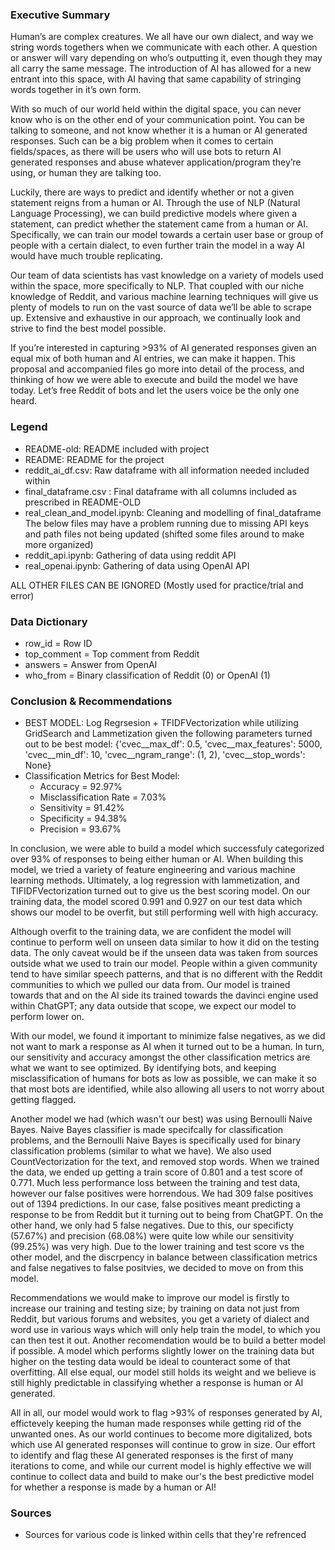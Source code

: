 ### Executive Summary
Human’s are complex creatures. We all have our own dialect, and way we string words togethers when we communicate with each other. A question or answer will vary depending on who’s outputting it, even though they may all carry the same message. The introduction of AI has allowed for a new entrant into this space, with AI having that same capability of stringing words together in it’s own form. 

With so much of our world held within the digital space, you can never know who is on the other end of your communication point. You can be talking to someone, and not know whether it is a human or AI generated responses. Such can be a big problem when it comes to certain fields/spaces, as there will be users who will use bots to return AI generated responses and abuse whatever application/program they’re using, or human they are talking too. 

Luckily, there are ways to predict and identify whether or not a given statement reigns from a human or AI. Through the use of NLP (Natural Language Processing), we can build predictive models where given a statement, can predict whether the statement came from a human or AI. Specifically, we can train our model towards a certain user base or group of people with a certain dialect, to even further train the model in a way AI would have much trouble replicating. 

Our team of data scientists has vast knowledge on a variety of models used within the space, more specifically to NLP. That coupled with our niche knowledge of Reddit, and various machine learning techniques will give us plenty of models to run on the vast source of data we’ll be able to scrape up. Extensive and exhaustive in our approach, we continually look and strive to find the best model possible. 

If you’re interested in capturing >93% of AI generated responses given an equal mix of both human and AI entries, we can make it happen. This proposal and accompanied files go more into detail of the process, and thinking of how we were able to execute and build the model we have today. Let’s free Reddit of bots and let the users voice be the only one heard. 

### Legend
- README-old: README included with project
- README: README for the project
- reddit_ai_df.csv: Raw dataframe with all information needed included within
- final_dataframe.csv : Final dataframe with all columns included as prescribed in README-OLD
- real_clean_and_model.ipynb: Cleaning and modelling of final_dataframe
The below files may have a problem running due to missing API keys and path files not being updated (shifted some files around to make more organized)
- reddit_api.ipynb: Gathering of data using reddit API
- real_openai.ipynb: Gathering of data using OpenAI API

ALL OTHER FILES CAN BE IGNORED (Mostly used for practice/trial and error)

### Data Dictionary
- row_id = Row ID
- top_comment = Top comment from Reddit
- answers = Answer from OpenAI
- who_from = Binary classification of Reddit (0) or OpenAI (1)

### Conclusion & Recommendations
- BEST MODEL: Log Regrsesion + TFIDFVectorization while utilizing GridSearch and Lammetization given the following parameters turned out to be best model:
    {'cvec__max_df': 0.5,
     'cvec__max_features': 5000,
     'cvec__min_df': 10,
     'cvec__ngram_range': (1, 2),
     'cvec__stop_words': None}
- Classification Metrics for Best Model:
    - Accuracy = 92.97%
    - Misclassification Rate =	  7.03%
    - Sensitivity = 		91.42%
    - Specificity = 		94.38%
    - Precision = 		93.67%


In conclusion, we were able to build a model which successfuly categorized over 93% of responses to being either human or AI. When building this model, we tried a variety of feature engineering and various machine learning methods. Ultimately, a log regression with lammetization, and TIFIDFVectorization turned out to give us the best scoring model. On our training data, the model scored 0.991 and 0.927 on our test data which shows our model to be overfit, but still performing well with high accuracy. 

Although overfit to the training data, we are confident the model will continue to perform well on unseen data similar to how it did on the testing data. The only caveat would be if the unseen data was taken from sources outside what we used to train our model. People within a given community tend to have similar speech patterns, and that is no different with the Reddit communities to which we pulled our data from. Our model is trained towards that and on the AI side its trained towards the davinci engine used within ChatGPT; any data outside that scope, we expect our model to perform lower on.

With our model, we found it important to minimize false negatives, as we did not want to mark a response as AI when it turned out to be a human. In turn, our sensitivity and accuracy amongst the other classification metrics are what we want to see optimized. By identifying bots, and keeping misclassification of humans for bots as low as possible, we can make it so that most bots are identified, while also allowing all users to not worry about getting flagged. 

Another model we had (which wasn't our best) was using Bernoulli Naive Bayes. Naive Bayes classifier is made specifcally for classification problems, and the Bernoulli Naive Bayes is specifically used for binary classification problems (similar to what we have). We also used CountVectorization for the text, and removed stop words. When we trained the data, we ended up getting a train score of 0.801 and a test score of 0.771. Much less performance loss between the training and test data, however our false positives were horrendous. We had 309 false positives out of 1394 predictions. In our case, false positives meant predicting a response to be from Reddit but it turning out to being from ChatGPT. On the other hand, we only had 5 false negatives. Due to this, our specificty (57.67%) and precision (68.08%) were quite low while our sensitivity (99.25%) was very high. Due to the lower training and test score vs the other model, and the discrpency in balance between classification metrics and false negatives to false positvies, we decided to move on from this model. 

Recommendations we would make to improve our model is firstly to increase our training and testing size; by training on data not just from Reddit, but various forums and websites, you get a variety of dialect and word use in various ways which will only help train the model, to which you can then test it out. Another recomendation would be to build a better model if possible. A model which performs slightly lower on the training data but higher on the testing data would be ideal to counteract some of that overfitting. All else equal, our model still holds its weight and we believe is still highly predictable in classifying whether a response is human or AI generated. 

All in all, our model would work to flag >93% of responses generated by AI, effictevely keeping the human made responses while getting rid of the unwanted ones. As our world continues to become more digitalized, bots which use AI generated responses will continue to grow in size. Our effort to identify and flag these AI generated responses is the first of many iterations to come, and while our current model is highly effective we will continue to collect data and build to make our's the best predictive model for whether a response is made by a human or AI! 


   
### Sources
- Sources for various code is linked within cells that they're refrenced
